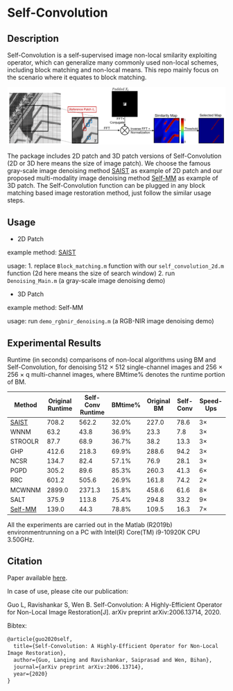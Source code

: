 # Self-Convolution

Description
-----

Self-Convolution is a self-supervised image non-local smilarity exploiting operator, which can generalize many commonly used non-local schemes, including block matching and non-local means. This repo mainly focus on the scenario where it equates to block matching.

![avatar](self-conv.png)

The package includes 2D patch and 3D patch versions of Self-Convolution (2D or 3D here means the size of image patch). We choose the famous gray-scale image denoising method [SAIST](http://see.xidian.edu.cn/faculty/wsdong/Papers/Journal/TIP_LASSC.pdf) as example of 2D patch and our proposed multi-modality image denoising method [Self-MM](https://arxiv.org/abs/2006.13714) as example of 3D patch. The Self-Convolution function can be plugged in any block matching based image restoration method, just follow the similar usage steps.

Usage
-----
* 2D Patch

example method: [SAIST](http://see.xidian.edu.cn/faculty/wsdong/Papers/Journal/TIP_LASSC.pdf)

usage: 1. replace `Block_matching.m` function with our `self_convolution_2d.m` function (2d here means the size of search window)
2. run `Denoising_Main.m` (a gray-scale image denoising demo)

* 3D Patch

example method: Self-MM

usage: run `demo_rgbnir_denoising.m` (a RGB-NIR image denoising demo)

Experimental Results
-----
Runtime (in seconds) comparisons of non-local algorithms using BM and Self-Convolution, for denoising 512 $\times$ 512 single-channel images and 256 $\times$ 256 $\times$ q multi-channel images, where BMtime\% denotes the runtime portion of BM.

|  Method   | Original Runtime | Self-Conv Runtime | BMtime\% |Original BM | Self-Conv | Speed-Ups|
|  ----  | ----  | ----  | ----  | ----  | ----  | ----  |
| [SAIST](http://see.xidian.edu.cn/faculty/wsdong/Papers/Journal/TIP_LASSC.pdf) | 708.2 | 562.2 | 32.0\% |227.0 |78.6 |3$\times$ |
| WNNM | 63.2 | 43.8 | 36.9\% | 23.3 |7.8| 3$\times$ |
| STROOLR | 87.7 | 68.9 | 36.7\% | 38.2 | 13.3 | 3$\times$ |
| GHP |  412.6 | 218.3 |69.9\% |288.6 |94.2 |3$\times$|
| NCSR |  134.7 | 82.4 | 57.1\% | 76.9 | 28.1 | 3$\times$ |
| PGPD |  305.2 | 89.6 | 85.3\%| 260.3  | 41.3 | 6$\times$|
| RRC  | 601.2 | 505.6 | 26.9\%| 161.8  | 74.2 | 2$\times$ |
| MCWNNM | 2899.0 | 2371.3 | 15.8\%| 458.6  | 61.6 | 8$\times$ |
|SALT | 375.9 |113.8 |75.4\% |294.8  |33.2 |9$\times$|
| [Self-MM](https://arxiv.org/abs/2006.13714) |139.0| 44.3 |78.8\% |109.5 |16.3 |7$\times$|

All the experiments are carried out in the Matlab (R2019b) environmentrunning on a PC with Intel(R) Core(TM) i9-10920K CPU 3.50GHz.

Citation
-----
Paper available [here](https://arxiv.org/abs/2006.13714). 

In case of use, please cite our publication:

Guo L, Ravishankar S, Wen B. Self-Convolution: A Highly-Efficient Operator for Non-Local Image Restoration[J]. arXiv preprint arXiv:2006.13714, 2020.

Bibtex:
```
@article{guo2020self,
  title={Self-Convolution: A Highly-Efficient Operator for Non-Local Image Restoration},
  author={Guo, Lanqing and Ravishankar, Saiprasad and Wen, Bihan},
  journal={arXiv preprint arXiv:2006.13714},
  year={2020}
}
```
